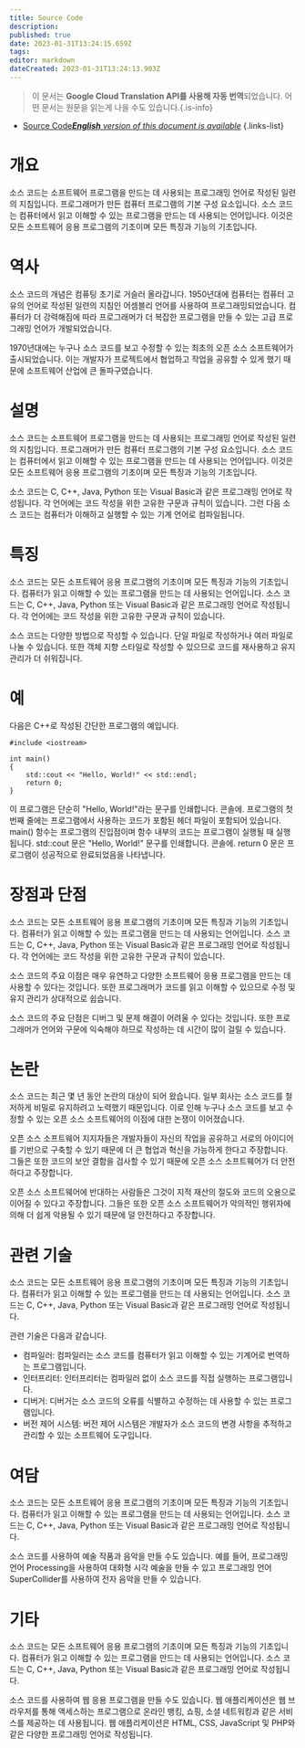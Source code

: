 ```yaml
---
title: Source Code
description: 
published: true
date: 2023-01-31T13:24:15.659Z
tags: 
editor: markdown
dateCreated: 2023-01-31T13:24:13.903Z
---
```


> 이 문서는 **Google Cloud Translation API를 사용해 자동 번역**되었습니다.
어떤 문서는 원문을 읽는게 나을 수도 있습니다.{.is-info}

- [Source Code***English** version of this document is available*](/en/Knowledge-base/Dictionary/source-code)
{.links-list}


# 개요
소스 코드는 소프트웨어 프로그램을 만드는 데 사용되는 프로그래밍 언어로 작성된 일련의 지침입니다. 프로그래머가 만든 컴퓨터 프로그램의 기본 구성 요소입니다. 소스 코드는 컴퓨터에서 읽고 이해할 수 있는 프로그램을 만드는 데 사용되는 언어입니다. 이것은 모든 소프트웨어 응용 프로그램의 기초이며 모든 특징과 기능의 기초입니다.

# 역사
소스 코드의 개념은 컴퓨팅 초기로 거슬러 올라갑니다. 1950년대에 컴퓨터는 컴퓨터 고유의 언어로 작성된 일련의 지침인 어셈블리 언어를 사용하여 프로그래밍되었습니다. 컴퓨터가 더 강력해짐에 따라 프로그래머가 더 복잡한 프로그램을 만들 수 있는 고급 프로그래밍 언어가 개발되었습니다.

1970년대에는 누구나 소스 코드를 보고 수정할 수 있는 최초의 오픈 소스 소프트웨어가 출시되었습니다. 이는 개발자가 프로젝트에서 협업하고 작업을 공유할 수 있게 했기 때문에 소프트웨어 산업에 큰 돌파구였습니다.

# 설명
소스 코드는 소프트웨어 프로그램을 만드는 데 사용되는 프로그래밍 언어로 작성된 일련의 지침입니다. 프로그래머가 만든 컴퓨터 프로그램의 기본 구성 요소입니다. 소스 코드는 컴퓨터에서 읽고 이해할 수 있는 프로그램을 만드는 데 사용되는 언어입니다. 이것은 모든 소프트웨어 응용 프로그램의 기초이며 모든 특징과 기능의 기초입니다.

소스 코드는 C, C++, Java, Python 또는 Visual Basic과 같은 프로그래밍 언어로 작성됩니다. 각 언어에는 코드 작성을 위한 고유한 구문과 규칙이 있습니다. 그런 다음 소스 코드는 컴퓨터가 이해하고 실행할 수 있는 기계 언어로 컴파일됩니다.

# 특징
소스 코드는 모든 소프트웨어 응용 프로그램의 기초이며 모든 특징과 기능의 기초입니다. 컴퓨터가 읽고 이해할 수 있는 프로그램을 만드는 데 사용되는 언어입니다. 소스 코드는 C, C++, Java, Python 또는 Visual Basic과 같은 프로그래밍 언어로 작성됩니다. 각 언어에는 코드 작성을 위한 고유한 구문과 규칙이 있습니다.

소스 코드는 다양한 방법으로 작성할 수 있습니다. 단일 파일로 작성하거나 여러 파일로 나눌 수 있습니다. 또한 객체 지향 스타일로 작성할 수 있으므로 코드를 재사용하고 유지 관리가 더 쉬워집니다.

# 예
다음은 C++로 작성된 간단한 프로그램의 예입니다.

```
#include <iostream>

int main()
{
    std::cout << "Hello, World!" << std::endl;
    return 0;
}
```

이 프로그램은 단순히 "Hello, World!"라는 문구를 인쇄합니다. 콘솔에. 프로그램의 첫 번째 줄에는 프로그램에서 사용하는 코드가 포함된 헤더 파일이 포함되어 있습니다. main() 함수는 프로그램의 진입점이며 함수 내부의 코드는 프로그램이 실행될 때 실행됩니다. std::cout 문은 "Hello, World!" 문구를 인쇄합니다. 콘솔에. return 0 문은 프로그램이 성공적으로 완료되었음을 나타냅니다.

# 장점과 단점
소스 코드는 모든 소프트웨어 응용 프로그램의 기초이며 모든 특징과 기능의 기초입니다. 컴퓨터가 읽고 이해할 수 있는 프로그램을 만드는 데 사용되는 언어입니다. 소스 코드는 C, C++, Java, Python 또는 Visual Basic과 같은 프로그래밍 언어로 작성됩니다. 각 언어에는 코드 작성을 위한 고유한 구문과 규칙이 있습니다.

소스 코드의 주요 이점은 매우 유연하고 다양한 소프트웨어 응용 프로그램을 만드는 데 사용할 수 있다는 것입니다. 또한 프로그래머가 코드를 읽고 이해할 수 있으므로 수정 및 유지 관리가 상대적으로 쉽습니다.

소스 코드의 주요 단점은 디버그 및 문제 해결이 어려울 수 있다는 것입니다. 또한 프로그래머가 언어와 구문에 익숙해야 하므로 작성하는 데 시간이 많이 걸릴 수 있습니다.

# 논란
소스 코드는 최근 몇 년 동안 논란의 대상이 되어 왔습니다. 일부 회사는 소스 코드를 철저하게 비밀로 유지하려고 노력했기 때문입니다. 이로 인해 누구나 소스 코드를 보고 수정할 수 있는 오픈 소스 소프트웨어의 이점에 대한 논쟁이 이어졌습니다.

오픈 소스 소프트웨어 지지자들은 개발자들이 자신의 작업을 공유하고 서로의 아이디어를 기반으로 구축할 수 있기 때문에 더 큰 협업과 혁신을 가능하게 한다고 주장합니다. 그들은 또한 코드의 보안 결함을 검사할 수 있기 때문에 오픈 소스 소프트웨어가 더 안전하다고 주장합니다.

오픈 소스 소프트웨어에 반대하는 사람들은 그것이 지적 재산의 절도와 코드의 오용으로 이어질 수 있다고 주장합니다. 그들은 또한 오픈 소스 소프트웨어가 악의적인 행위자에 의해 더 쉽게 악용될 수 있기 때문에 덜 안전하다고 주장합니다.

# 관련 기술
소스 코드는 모든 소프트웨어 응용 프로그램의 기초이며 모든 특징과 기능의 기초입니다. 컴퓨터가 읽고 이해할 수 있는 프로그램을 만드는 데 사용되는 언어입니다. 소스 코드는 C, C++, Java, Python 또는 Visual Basic과 같은 프로그래밍 언어로 작성됩니다.

관련 기술은 다음과 같습니다.

- 컴파일러: 컴파일러는 소스 코드를 컴퓨터가 읽고 이해할 수 있는 기계어로 번역하는 프로그램입니다.
- 인터프리터: 인터프리터는 컴파일러 없이 소스 코드를 직접 실행하는 프로그램입니다.
- 디버거: 디버거는 소스 코드의 오류를 식별하고 수정하는 데 사용할 수 있는 프로그램입니다.
- 버전 제어 시스템: 버전 제어 시스템은 개발자가 소스 코드의 변경 사항을 추적하고 관리할 수 있는 소프트웨어 도구입니다.

# 여담
소스 코드는 모든 소프트웨어 응용 프로그램의 기초이며 모든 특징과 기능의 기초입니다. 컴퓨터가 읽고 이해할 수 있는 프로그램을 만드는 데 사용되는 언어입니다. 소스 코드는 C, C++, Java, Python 또는 Visual Basic과 같은 프로그래밍 언어로 작성됩니다.

소스 코드를 사용하여 예술 작품과 음악을 만들 수도 있습니다. 예를 들어, 프로그래밍 언어 Processing을 사용하여 대화형 시각 예술을 만들 수 있고 프로그래밍 언어 SuperCollider를 사용하여 전자 음악을 만들 수 있습니다.

# 기타
소스 코드는 모든 소프트웨어 응용 프로그램의 기초이며 모든 특징과 기능의 기초입니다. 컴퓨터가 읽고 이해할 수 있는 프로그램을 만드는 데 사용되는 언어입니다. 소스 코드는 C, C++, Java, Python 또는 Visual Basic과 같은 프로그래밍 언어로 작성됩니다.

소스 코드를 사용하여 웹 응용 프로그램을 만들 수도 있습니다. 웹 애플리케이션은 웹 브라우저를 통해 액세스하는 프로그램으로 온라인 뱅킹, 쇼핑, 소셜 네트워킹과 같은 서비스를 제공하는 데 사용됩니다. 웹 애플리케이션은 HTML, CSS, JavaScript 및 PHP와 같은 다양한 프로그래밍 언어로 작성됩니다.